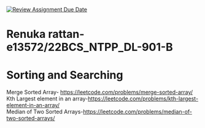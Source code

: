 [![Review Assignment Due Date](https://classroom.github.com/assets/deadline-readme-button-22041afd0340ce965d47ae6ef1cefeee28c7c493a6346c4f15d667ab976d596c.svg)](https://classroom.github.com/a/zI9h0xwb)
# Renuka rattan-e13572/22BCS_NTPP_DL-901-B
# Sorting and Searching						
Merge Sorted Array-	https://leetcode.com/problems/merge-sorted-array/<br>
Kth Largest element in an array-https://leetcode.com/problems/kth-largest-element-in-an-array/<br>
Median of Two Sorted Arrays-https://leetcode.com/problems/median-of-two-sorted-arrays/<br>


















